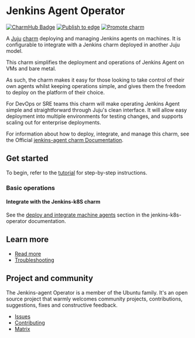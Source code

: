 <!-- vale Canonical.007-Headings-sentence-case = NO -->
<!-- "Operator" is part of the name -->
# Jenkins Agent Operator
<!-- vale Canonical.007-Headings-sentence-case = YES -->

[![CharmHub Badge](https://charmhub.io/jenkins-agent/badge.svg)](https://charmhub.io/jenkins-agent)
[![Publish to edge](https://github.com/canonical/jenkins-agent-operator/actions/workflows/publish_charm.yaml/badge.svg)](https://github.com/canonical/jenkins-agent-operator/actions/workflows/publish_charm.yaml)
[![Promote charm](https://github.com/canonical/jenkins-agent-operator/actions/workflows/promote_charm.yaml/badge.svg)](https://github.com/canonical/jenkins-agent-operator/actions/workflows/promote_charm.yaml)

A [Juju](https://juju.is/) [charm](https://documentation.ubuntu.com/juju/3.6/reference/charm/) deploying and managing Jenkins agents on machines. It is configurable to integrate with a Jenkins charm deployed in another Juju model.

This charm simplifies the deployment and operations of Jenkins Agent on VMs and bare metal.

As such, the charm makes it easy for those looking to take control of their own agents whilst keeping operations simple, and gives them the freedom to deploy on the platform of their choice.

For DevOps or SRE teams this charm will make operating Jenkins Agent simple and straightforward through Juju's clean interface. It will allow easy deployment into multiple environments for testing changes, and supports scaling out for enterprise deployments.

For information about how to deploy, integrate, and manage this charm, see the Official [jenkins-agent charm Documentation](https://charmhub.io/jenkins-agent/docs).

## Get started

To begin, refer to the [tutorial](https://charmhub.io/jenkins-agent/docs/tutorial-getting-started) for step-by-step instructions.

### Basic operations

#### Integrate with the Jenkins-k8S charm

See the [deploy and integrate machine agents](https://charmhub.io/jenkins-k8s/docs/tutorial-getting-started#deploy-and-integrate-machine-agents-optional) section in the jenkins-k8s-operator documentation.

## Learn more

- [Read more](https://charmhub.io/jenkins-agent/docs)
- [Troubleshooting](https://matrix.to/#/#charmhub-charmdev:ubuntu.com)

## Project and community

The Jenkins-agent Operator is a member of the Ubuntu family. It's an open source project that warmly welcomes community projects, contributions, suggestions, fixes and constructive feedback.

* [Issues](https://github.com/canonical/jenkins-agent-operator/issues) <!--Link to GitHub issues (if applicable)-->
* [Contributing](https://github.com/canonical/jenkins-agent-operator/blob/main/CONTRIBUTING.md) <!--Link to any contribution guides--> 
* [Matrix](https://matrix.to/#/#charmhub-charmdev:ubuntu.com)
